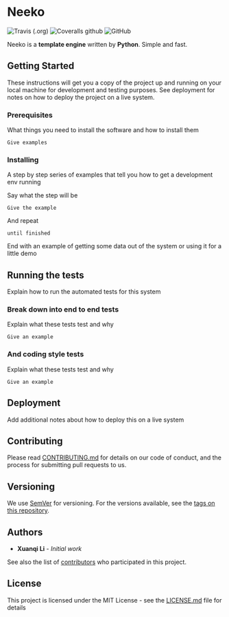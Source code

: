 # Neeko
![Travis (.org)](https://img.shields.io/travis/LiXuanqi/neeko.svg)
![Coveralls github](https://img.shields.io/coveralls/github/LiXuanqi/neeko.svg)
![GitHub](https://img.shields.io/github/license/LiXuanqi/neeko.svg)

Neeko is a **template engine** written by **Python**. Simple and fast.

## Getting Started

These instructions will get you a copy of the project up and running on your local machine for development and testing purposes. See deployment for notes on how to deploy the project on a live system.

### Prerequisites

What things you need to install the software and how to install them

```
Give examples
```

### Installing

A step by step series of examples that tell you how to get a development env running

Say what the step will be

```
Give the example
```

And repeat

```
until finished
```

End with an example of getting some data out of the system or using it for a little demo

## Running the tests

Explain how to run the automated tests for this system

### Break down into end to end tests

Explain what these tests test and why

```
Give an example
```

### And coding style tests

Explain what these tests test and why

```
Give an example
```

## Deployment

Add additional notes about how to deploy this on a live system

## Contributing

Please read [CONTRIBUTING.md](https://gist.github.com/PurpleBooth/b24679402957c63ec426) for details on our code of conduct, and the process for submitting pull requests to us.

## Versioning

We use [SemVer](http://semver.org/) for versioning. For the versions available, see the [tags on this repository](https://github.com/your/project/tags). 

## Authors

* **Xuanqi Li** - *Initial work*

See also the list of [contributors](https://github.com/LiXuanqi/neeko/graphs/contributors) who participated in this project.

## License

This project is licensed under the MIT License - see the [LICENSE.md](LICENSE.md) file for details